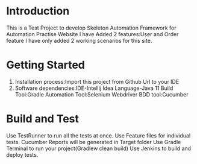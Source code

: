 # Introduction 
This is  a Test Project to develop Skeleton Automation Framework for Automation Practise Website
I have Added 2 features:User and Order feature
I have only added 2 working scenarios for this site.

# Getting Started
1.	Installation process:Import this project from Github Url to your IDE
2.	Software dependencies:IDE-Intellij Idea
                          Language-Java 11
                          Build Tool:Gradle
                          Automation Tool:Selenium Webdriver
                          BDD tool:Cucumber
                          
                                                                
# Build and Test
Use TestRunner to run all the tests at once.
Use  Feature files for individual tests.
Cucumber Reports will be generated in Target folder
Use Gradle Terminal to run your project(Gradlew clean build)
Use Jenkins to build and deploy tests.